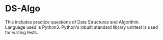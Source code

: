 # DS-Algo
This includes practice questions of Data Structures and Algorithm.
Language used is Python3.
Python's inbuilt standard library unittest is used for writing tests.
